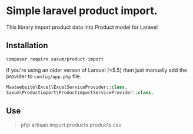 # Simple laravel product import.
This library import product data into Product model for Laravel 

## Installation

```
composer require saxum/product-import
```

If you're using an older verson of Laravel (<5.5) then just manually add the provider to `config/app.php` file.

```php
Maatwebsite\Excel\ExcelServiceProvider::class,
Saxum\Productimport\ProductimportServiceProvider::class,
```

## Use
> php artisan import:products products.csv
